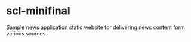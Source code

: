 # scl-minifinal

Sample news application static website for delivering news content form various sources
